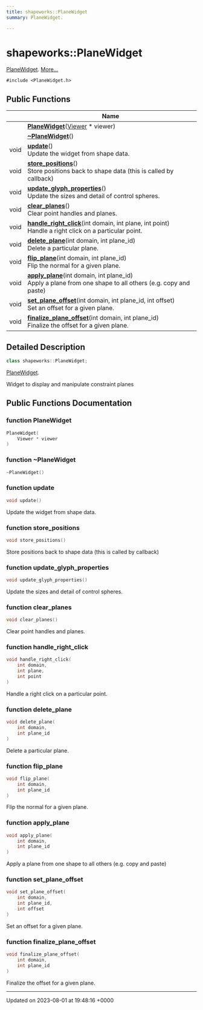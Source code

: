 ```yaml
---
title: shapeworks::PlaneWidget
summary: PlaneWidget. 

---
```


# shapeworks::PlaneWidget



[PlaneWidget]().  [More...](#detailed-description)


`#include <PlaneWidget.h>`

## Public Functions

|                | Name           |
| -------------- | -------------- |
| | **[PlaneWidget](../Classes/classshapeworks_1_1PlaneWidget.md#function-planewidget)**([Viewer](../Classes/classshapeworks_1_1Viewer.md) * viewer) |
| | **[~PlaneWidget](../Classes/classshapeworks_1_1PlaneWidget.md#function-~planewidget)**() |
| void | **[update](../Classes/classshapeworks_1_1PlaneWidget.md#function-update)**()<br>Update the widget from shape data.  |
| void | **[store_positions](../Classes/classshapeworks_1_1PlaneWidget.md#function-store-positions)**()<br>Store positions back to shape data (this is called by callback)  |
| void | **[update_glyph_properties](../Classes/classshapeworks_1_1PlaneWidget.md#function-update-glyph-properties)**()<br>Update the sizes and detail of control spheres.  |
| void | **[clear_planes](../Classes/classshapeworks_1_1PlaneWidget.md#function-clear-planes)**()<br>Clear point handles and planes.  |
| void | **[handle_right_click](../Classes/classshapeworks_1_1PlaneWidget.md#function-handle-right-click)**(int domain, int plane, int point)<br>Handle a right click on a particular point.  |
| void | **[delete_plane](../Classes/classshapeworks_1_1PlaneWidget.md#function-delete-plane)**(int domain, int plane_id)<br>Delete a particular plane.  |
| void | **[flip_plane](../Classes/classshapeworks_1_1PlaneWidget.md#function-flip-plane)**(int domain, int plane_id)<br>Flip the normal for a given plane.  |
| void | **[apply_plane](../Classes/classshapeworks_1_1PlaneWidget.md#function-apply-plane)**(int domain, int plane_id)<br>Apply a plane from one shape to all others (e.g. copy and paste)  |
| void | **[set_plane_offset](../Classes/classshapeworks_1_1PlaneWidget.md#function-set-plane-offset)**(int domain, int plane_id, int offset)<br>Set an offset for a given plane.  |
| void | **[finalize_plane_offset](../Classes/classshapeworks_1_1PlaneWidget.md#function-finalize-plane-offset)**(int domain, int plane_id)<br>Finalize the offset for a given plane.  |

## Detailed Description

```cpp
class shapeworks::PlaneWidget;
```

[PlaneWidget](). 

Widget to display and manipulate constraint planes 

## Public Functions Documentation

### function PlaneWidget

```cpp
PlaneWidget(
    Viewer * viewer
)
```


### function ~PlaneWidget

```cpp
~PlaneWidget()
```


### function update

```cpp
void update()
```

Update the widget from shape data. 

### function store_positions

```cpp
void store_positions()
```

Store positions back to shape data (this is called by callback) 

### function update_glyph_properties

```cpp
void update_glyph_properties()
```

Update the sizes and detail of control spheres. 

### function clear_planes

```cpp
void clear_planes()
```

Clear point handles and planes. 

### function handle_right_click

```cpp
void handle_right_click(
    int domain,
    int plane,
    int point
)
```

Handle a right click on a particular point. 

### function delete_plane

```cpp
void delete_plane(
    int domain,
    int plane_id
)
```

Delete a particular plane. 

### function flip_plane

```cpp
void flip_plane(
    int domain,
    int plane_id
)
```

Flip the normal for a given plane. 

### function apply_plane

```cpp
void apply_plane(
    int domain,
    int plane_id
)
```

Apply a plane from one shape to all others (e.g. copy and paste) 

### function set_plane_offset

```cpp
void set_plane_offset(
    int domain,
    int plane_id,
    int offset
)
```

Set an offset for a given plane. 

### function finalize_plane_offset

```cpp
void finalize_plane_offset(
    int domain,
    int plane_id
)
```

Finalize the offset for a given plane. 

-------------------------------

Updated on 2023-08-01 at 19:48:16 +0000